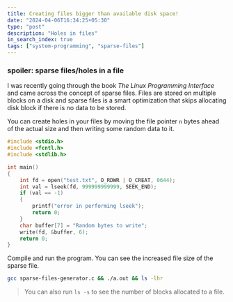 ```yaml
---
title: Creating files bigger than available disk space!
date: "2024-04-06T16:34:25+05:30"
type: "post"
description: "Holes in files"
in_search_index: true
tags: ["system-programming", "sparse-files"]
---
```


### spoiler: sparse files/holes in a file

I was recently going through the book *The Linux Programming Interface* and came across the concept of sparse files. Files are stored on multiple blocks on a disk and sparse files is a smart optimization that skips allocating disk block if there is no data to be stored. 

You can create holes in your files by moving the file pointer `n` bytes ahead of the actual size and then writing some random data to it.

```c
#include <stdio.h>
#include <fcntl.h>
#include <stdlib.h>

int main()
{
    int fd = open("test.txt", O_RDWR | O_CREAT, 0644);
    int val = lseek(fd, 999999999999, SEEK_END);
    if (val == -1)
    {
        printf("error in performing lseek");
        return 0;
    }
    char buffer[7] = "Random bytes to write";
    write(fd, &buffer, 6);
    return 0;
}
````

Compile and run the program. You can see the increased file size of the sparse file. 

```sh
gcc sparse-files-generator.c && ./a.out && ls -lhr
```

> You can also run `ls -s` to see the number of blocks allocated to a file.
